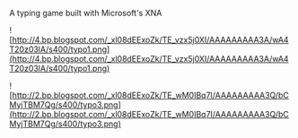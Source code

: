 A typing game built with Microsoft's XNA

![http://4.bp.blogspot.com/_xl08dEExoZk/TE_vzx5j0XI/AAAAAAAAA3A/wA4T20z03lA/s400/typo1.png](http://4.bp.blogspot.com/_xl08dEExoZk/TE_vzx5j0XI/AAAAAAAAA3A/wA4T20z03lA/s400/typo1.png)

![http://2.bp.blogspot.com/_xl08dEExoZk/TE_wM0IBq7I/AAAAAAAAA3Q/bCMyjTBM7Qg/s400/typo3.png](http://2.bp.blogspot.com/_xl08dEExoZk/TE_wM0IBq7I/AAAAAAAAA3Q/bCMyjTBM7Qg/s400/typo3.png)